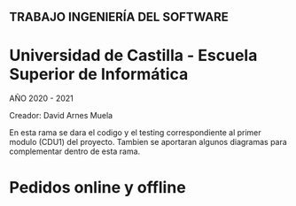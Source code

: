## TRABAJO INGENIERÍA DEL SOFTWARE

# Universidad de Castilla - Escuela Superior de Informática

AÑO 2020 - 2021

Creador: David Arnes Muela

En esta rama se dara el codigo y el testing correspondiente al primer modulo (CDU1) del proyecto. Tambien se aportaran algunos diagramas para complementar dentro de esta rama.

# Pedidos online y offline
